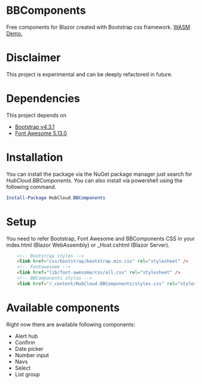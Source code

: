 # BBComponents
Free components for Blazor created with Bootstrap css framework. [WASM Demo.](https://bbcomponentsdemo.z6.web.core.windows.net/)

# Disclaimer
This project is experimental and can be deeply refactored in future.

# Dependencies
This project depends on 
   * [Bootstrap  v4.3.1](https://getbootstrap.com/)
   * [Font Awesome 5.13.0](https://fontawesome.com) 

# Installation
You can install the package via the NuGet package manager just search for *HubCloud.BBComponents*. You can also install via powershell using the following command.

```powershell
Install-Package HubCloud.BBComponents
```

# Setup
You need to refer Bootstrap, Font Awesome and BBComponents CSS in your index.html (Blazor WebAssembly) or _Host.cshtml (Blazor Server).

```html
    <!-- Bootstrap styles -->
    <link href="css/bootstrap/bootstrap.min.css" rel="stylesheet" />
    <!-- Fontawesome -->
    <link href="lib/font-awesome/css/all.css" rel="stylesheet" />
    <!-- BBComponents styles -->
    <link href="/_content/HubCloud.BBComponents/styles.css" rel="stylesheet" />
```

# Available components
Right now there are available following components:
* Alert hub
* Confirm
* Date picker
* Number input
* Navs
* Select
* List group

